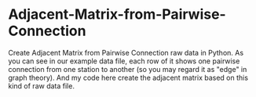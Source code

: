 # Adjacent-Matrix-from-Pairwise-Connection
Create Adjacent Matrix from Pairwise Connection raw data in Python. As you can see in our example data file, each row of it shows one pairwise connection from one station to another (so you may regard it as "edge" in graph theory). And my code here create the adjacent matrix based on this kind of raw data file.

